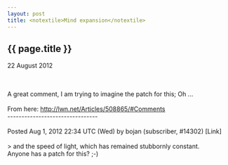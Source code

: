 ```yaml
---
layout: post
title: <notextile>Mind expansion</notextile>
---
```


{{ page.title }}
----------------

<p class="publish_date">
22 August 2012

</p>
<br><br>A great comment, I am trying to imagine the patch for this; Oh ...<br><br>From here: <a class="ot-anchor" href="http://lwn.net/Articles/508865/#Comments" rel="nofollow">http://lwn.net/Articles/508865/#Comments</a><br>--------------------------------<br><br>Posted Aug 1, 2012 22:34 UTC (Wed) by bojan (subscriber, #14302) [Link]<br><br>&gt; and the speed of light, which has remained stubbornly constant.<br>Anyone has a patch for this? ;-)
